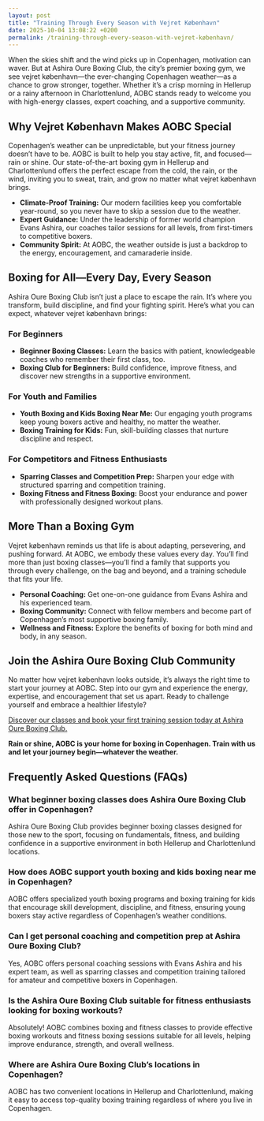 ```yaml
---
layout: post
title: "Training Through Every Season with Vejret København"
date: 2025-10-04 13:08:22 +0200
permalink: /training-through-every-season-with-vejret-københavn/
---
```

When the skies shift and the wind picks up in Copenhagen, motivation can waver. But at Ashira Oure Boxing Club, the city’s premier boxing gym, we see vejret københavn—the ever-changing Copenhagen weather—as a chance to grow stronger, together. Whether it’s a crisp morning in Hellerup or a rainy afternoon in Charlottenlund, AOBC stands ready to welcome you with high-energy classes, expert coaching, and a supportive community.

## Why Vejret København Makes AOBC Special

Copenhagen’s weather can be unpredictable, but your fitness journey doesn’t have to be. AOBC is built to help you stay active, fit, and focused—rain or shine. Our state-of-the-art boxing gym in Hellerup and Charlottenlund offers the perfect escape from the cold, the rain, or the wind, inviting you to sweat, train, and grow no matter what vejret københavn brings.

- **Climate-Proof Training:** Our modern facilities keep you comfortable year-round, so you never have to skip a session due to the weather.
- **Expert Guidance:** Under the leadership of former world champion Evans Ashira, our coaches tailor sessions for all levels, from first-timers to competitive boxers.
- **Community Spirit:** At AOBC, the weather outside is just a backdrop to the energy, encouragement, and camaraderie inside.

## Boxing for All—Every Day, Every Season

Ashira Oure Boxing Club isn’t just a place to escape the rain. It’s where you transform, build discipline, and find your fighting spirit. Here’s what you can expect, whatever vejret københavn brings:

### For Beginners

- **Beginner Boxing Classes:** Learn the basics with patient, knowledgeable coaches who remember their first class, too.
- **Boxing Club for Beginners:** Build confidence, improve fitness, and discover new strengths in a supportive environment.

### For Youth and Families

- **Youth Boxing and Kids Boxing Near Me:** Our engaging youth programs keep young boxers active and healthy, no matter the weather.
- **Boxing Training for Kids:** Fun, skill-building classes that nurture discipline and respect.

### For Competitors and Fitness Enthusiasts

- **Sparring Classes and Competition Prep:** Sharpen your edge with structured sparring and competition training.
- **Boxing Fitness and Fitness Boxing:** Boost your endurance and power with professionally designed workout plans.

## More Than a Boxing Gym

Vejret københavn reminds us that life is about adapting, persevering, and pushing forward. At AOBC, we embody these values every day. You’ll find more than just boxing classes—you’ll find a family that supports you through every challenge, on the bag and beyond, and a training schedule that fits your life.

- **Personal Coaching:** Get one-on-one guidance from Evans Ashira and his experienced team.
- **Boxing Community:** Connect with fellow members and become part of Copenhagen’s most supportive boxing family.
- **Wellness and Fitness:** Explore the benefits of boxing for both mind and body, in any season.

## Join the Ashira Oure Boxing Club Community

No matter how vejret københavn looks outside, it’s always the right time to start your journey at AOBC. Step into our gym and experience the energy, expertise, and encouragement that set us apart. Ready to challenge yourself and embrace a healthier lifestyle?

[Discover our classes and book your first training session today at Ashira Oure Boxing Club.](https://www.ashiraoure.com/)

**Rain or shine, AOBC is your home for boxing in Copenhagen. Train with us and let your journey begin—whatever the weather.**

## Frequently Asked Questions (FAQs)

### What beginner boxing classes does Ashira Oure Boxing Club offer in Copenhagen?

Ashira Oure Boxing Club provides beginner boxing classes designed for those new to the sport, focusing on fundamentals, fitness, and building confidence in a supportive environment in both Hellerup and Charlottenlund locations.

### How does AOBC support youth boxing and kids boxing near me in Copenhagen?

AOBC offers specialized youth boxing programs and boxing training for kids that encourage skill development, discipline, and fitness, ensuring young boxers stay active regardless of Copenhagen’s weather conditions.

### Can I get personal coaching and competition prep at Ashira Oure Boxing Club?

Yes, AOBC offers personal coaching sessions with Evans Ashira and his expert team, as well as sparring classes and competition training tailored for amateur and competitive boxers in Copenhagen.

### Is the Ashira Oure Boxing Club suitable for fitness enthusiasts looking for boxing workouts?

Absolutely! AOBC combines boxing and fitness classes to provide effective boxing workouts and fitness boxing sessions suitable for all levels, helping improve endurance, strength, and overall wellness.

### Where are Ashira Oure Boxing Club’s locations in Copenhagen?

AOBC has two convenient locations in Hellerup and Charlottenlund, making it easy to access top-quality boxing training regardless of where you live in Copenhagen.

<script type="application/ld+json">
{
  "@context": "https://schema.org",
  "@type": "BlogPosting",
  "headline": "Training Through Every Season with Vejret København",
  "description": "Discover how Ashira Oure Boxing Club in Copenhagen adapts to the city's changing weather, providing year-round boxing training for beginners, youth, and competitive boxers.",
  "url": "https://www.ashiraoure.com/blog/training-through-every-season-vejret-kobenhavn",
  "datePublished": "2024-06-01",
  "author": {
    "@type": "Person",
    "name": "Evans Ashira",
    "description": "Former world boxing champion and founder of Ashira Oure Boxing Club in Copenhagen."
  },
  "publisher": {
    "@type": "Person",
    "name": "Evans Ashira"
  },
  "mainEntityOfPage": {
    "@type": "WebPage",
    "@id": "https://www.ashiraoure.com/blog/training-through-every-season-vejret-kobenhavn"
  }
}
</script>

<script type="application/ld+json">
{
  "@context": "https://schema.org",
  "@type": "FAQPage",
  "mainEntity": [
    {
      "@type": "Question",
      "name": "What beginner boxing classes does Ashira Oure Boxing Club offer in Copenhagen?",
      "acceptedAnswer": {
        "@type": "Answer",
        "text": "Ashira Oure Boxing Club provides beginner boxing classes designed for those new to the sport, focusing on fundamentals, fitness, and building confidence in a supportive environment in both Hellerup and Charlottenlund locations."
      }
    },
    {
      "@type": "Question",
      "name": "How does AOBC support youth boxing and kids boxing near me in Copenhagen?",
      "acceptedAnswer": {
        "@type": "Answer",
        "text": "AOBC offers specialized youth boxing programs and boxing training for kids that encourage skill development, discipline, and fitness, ensuring young boxers stay active regardless of Copenhagen’s weather conditions."
      }
    },
    {
      "@type": "Question",
      "name": "Can I get personal coaching and competition prep at Ashira Oure Boxing Club?",
      "acceptedAnswer": {
        "@type": "Answer",
        "text": "Yes, AOBC offers personal coaching sessions with Evans Ashira and his expert team, as well as sparring classes and competition training tailored for amateur and competitive boxers in Copenhagen."
      }
    },
    {
      "@type": "Question",
      "name": "Is the Ashira Oure Boxing Club suitable for fitness enthusiasts looking for boxing workouts?",
      "acceptedAnswer": {
        "@type": "Answer",
        "text": "Absolutely! AOBC combines boxing and fitness classes to provide effective boxing workouts and fitness boxing sessions suitable for all levels, helping improve endurance, strength, and overall wellness."
      }
    },
    {
      "@type": "Question",
      "name": "Where are Ashira Oure Boxing Club’s locations in Copenhagen?",
      "acceptedAnswer": {
        "@type": "Answer",
        "text": "AOBC has two convenient locations in Hellerup and Charlottenlund, making it easy to access top-quality boxing training regardless of where you live in Copenhagen."
      }
    }
  ]
}
</script>